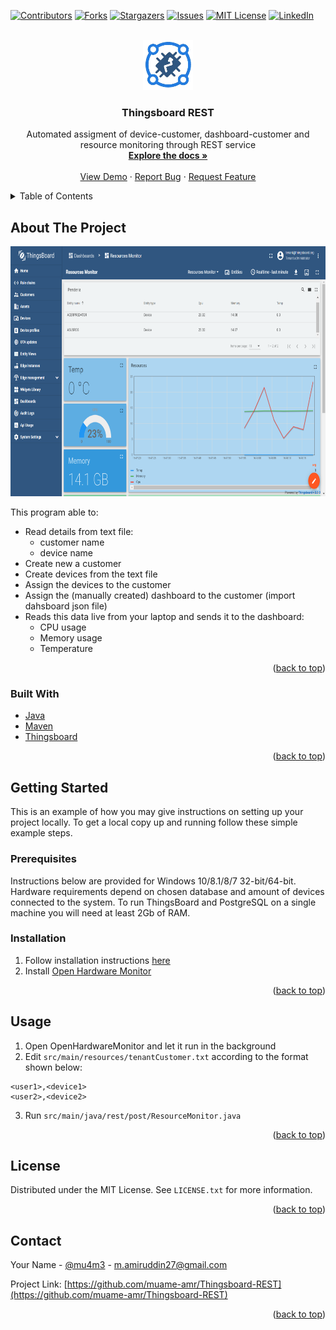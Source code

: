 <div id="top"></div>
<!--
*** Thanks for checking out the Best-README-Template. If you have a suggestion
*** that would make this better, please fork the repo and create a pull request
*** or simply open an issue with the tag "enhancement".
*** Don't forget to give the project a star!
*** Thanks again! Now go create something AMAZING! :D
-->

<!-- PROJECT SHIELDS -->
<!--
*** I'm using markdown "reference style" links for readability.
*** Reference links are enclosed in brackets [ ] instead of parentheses ( ).
*** See the bottom of this document for the declaration of the reference variables
*** for contributors-url, forks-url, etc. This is an optional, concise syntax you may use.
*** https://www.markdownguide.org/basic-syntax/#reference-style-links
-->

[![Contributors][contributors-shield]][contributors-url]
[![Forks][forks-shield]][forks-url]
[![Stargazers][stars-shield]][stars-url]
[![Issues][issues-shield]][issues-url]
[![MIT License][license-shield]][license-url]
[![LinkedIn][linkedin-shield]][linkedin-url]

<!-- PROJECT LOGO -->
<br />
<div align="center">
  <a href="https://github.com/muame-amr/Thingsboard-REST">
    <img src="images/logo.webp" alt="Logo" width="80" height="80">
  </a>

<h3 align="center">Thingsboard REST</h3>

  <p align="center">
    Automated assigment of device-customer, dashboard-customer and resource monitoring through REST service
    <br />
    <a href="https://github.com/muame-amr/Thingsboard-REST"><strong>Explore the docs »</strong></a>
    <br />
    <br />
    <a href="https://github.com/muame-amr/Thingsboard-REST">View Demo</a>
    ·
    <a href="https://github.com/muame-amr/Thingsboard-REST/issues">Report Bug</a>
    ·
    <a href="https://github.com/muame-amr/Thingsboard-REST/issues">Request Feature</a>
  </p>
</div>

<!-- TABLE OF CONTENTS -->
<details>
  <summary>Table of Contents</summary>
  <ol>
    <li>
      <a href="#about-the-project">About The Project</a>
      <ul>
        <li><a href="#built-with">Built With</a></li>
      </ul>
    </li>
    <li>
      <a href="#getting-started">Getting Started</a>
      <ul>
        <li><a href="#prerequisites">Prerequisites</a></li>
        <li><a href="#installation">Installation</a></li>
      </ul>
    </li>
    <li><a href="#usage">Usage</a></li>
    <li><a href="#license">License</a></li>
    <li><a href="#contact">Contact</a></li>
  </ol>
</details>

<!-- ABOUT THE PROJECT -->

## About The Project

<img src="images/ThingsBoard-Dashboard-example.png" alt="dashboard" width="700" height="400">

This program able to:

- Read details from text file:
  - customer name
  - device name
- Create new a customer
- Create devices from the text file
- Assign the devices to the customer
- Assign the (manually created) dashboard to the customer (import dahsboard json file)
- Reads this data live from your laptop and sends it to the dashboard:
  - CPU usage
  - Memory usage
  - Temperature

<p align="right">(<a href="#top">back to top</a>)</p>

### Built With

- [Java](https://www.java.com/en/)
- [Maven](https://maven.apache.org//)
- [Thingsboard](https://thingsboard.io/)

<p align="right">(<a href="#top">back to top</a>)</p>

<!-- GETTING STARTED -->

## Getting Started

This is an example of how you may give instructions on setting up your project locally.
To get a local copy up and running follow these simple example steps.

### Prerequisites

Instructions below are provided for Windows 10/8.1/8/7 32-bit/64-bit. Hardware requirements depend on chosen database and amount of devices connected to the system. To run ThingsBoard and PostgreSQL on a single machine you will need at least 2Gb of RAM.

### Installation

1. Follow installation instructions [here](https://thingsboard.io/docs/user-guide/install/windows/)
2. Install [Open Hardware Monitor](https://openhardwaremonitor.org/)

<p align="right">(<a href="#top">back to top</a>)</p>

<!-- USAGE EXAMPLES -->

## Usage

1. Open OpenHardwareMonitor and let it run in the background
2. Edit `src/main/resources/tenantCustomer.txt` according to the format shown below:

```
<user1>,<device1>
<user2>,<device2>
```

3. Run `src/main/java/rest/post/ResourceMonitor.java`

<p align="right">(<a href="#top">back to top</a>)</p>

<!-- LICENSE -->

## License

Distributed under the MIT License. See `LICENSE.txt` for more information.

<p align="right">(<a href="#top">back to top</a>)</p>

<!-- CONTACT -->

## Contact

Your Name - [@mu4m3](https://twitter.com/mu4m3) - m.amiruddin27@gmail.com

Project Link: [https://github.com/muame-amr/Thingsboard-REST](https://github.com/muame-amr/Thingsboard-REST)

<p align="right">(<a href="#top">back to top</a>)</p>

<!-- MARKDOWN LINKS & IMAGES -->
<!-- https://www.markdownguide.org/basic-syntax/#reference-style-links -->

[contributors-shield]: https://img.shields.io/github/contributors/muame-amr/Thingsboard-REST.svg?style=for-the-badge
[contributors-url]: https://github.com/muame-amr/Thingsboard-REST/graphs/contributors
[forks-shield]: https://img.shields.io/github/forks/muame-amr/Thingsboard-REST.svg?style=for-the-badge
[forks-url]: https://github.com/muame-amr/Thingsboard-REST/network/members
[stars-shield]: https://img.shields.io/github/stars/muame-amr/Thingsboard-REST.svg?style=for-the-badge
[stars-url]: https://github.com/muame-amr/Thingsboard-REST/stargazers
[issues-shield]: https://img.shields.io/github/issues/muame-amr/Thingsboard-REST.svg?style=for-the-badge
[issues-url]: https://github.com/muame-amr/Thingsboard-REST/issues
[license-shield]: https://img.shields.io/github/license/muame-amr/Thingsboard-REST.svg?style=for-the-badge
[license-url]: https://github.com/muame-amr/Thingsboard-REST/blob/master/LICENSE.txt
[linkedin-shield]: https://img.shields.io/badge/-LinkedIn-black.svg?style=for-the-badge&logo=linkedin&colorB=555
[linkedin-url]: https://linkedin.com/in/muame
